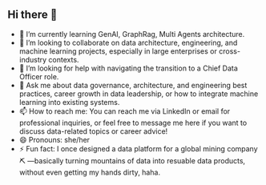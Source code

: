 ## Hi there 👋

- 🌱 I’m currently learning GenAI, GraphRag, Multi Agents architecture. 
- 👯 I’m looking to collaborate on data architecture, engineering, and machine learning projects, especially in large enterprises or cross-industry contexts.
- 🤔 I’m looking for help with navigating the transition to a Chief Data Officer role.
- 💬 Ask me about data governance, architecture, and engineering best practices, career growth in data leadership, or how to integrate machine learning into existing systems.
- 📫 How to reach me: You can reach me via LinkedIn or email for professional inquiries, or feel free to message me here if you want to discuss data-related topics or career advice!
- 😄 Pronouns: she/her
- ⚡ Fun fact: I once designed a data platform for a global mining company ⛏️ —basically turning mountains of data into resuable data products, without even getting my hands dirty, haha.
